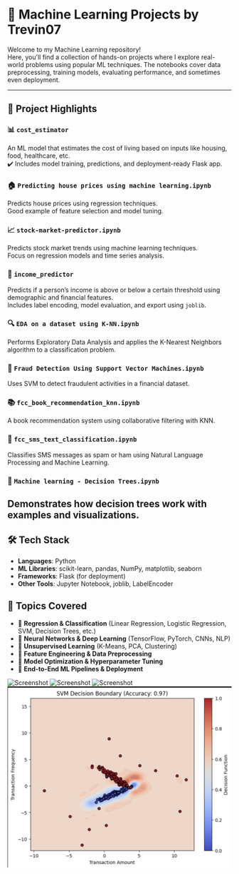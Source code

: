 # 🚀 Machine Learning Projects by Trevin07

Welcome to my Machine Learning repository!  
Here, you'll find a collection of hands-on projects where I explore real-world problems using popular ML techniques. The notebooks cover data preprocessing, training models, evaluating performance, and sometimes even deployment.

---

## 📁 Project Highlights

### 📊 `cost_estimator`
An ML model that estimates the cost of living based on inputs like housing, food, healthcare, etc.  
✔️ Includes model training, predictions, and deployment-ready Flask app.


### 🏠 `Predicting house prices using machine learning.ipynb`
Predicts house prices using regression techniques.  
Good example of feature selection and model tuning.

### 📈 `stock-market-predictor.ipynb`
Predicts stock market trends using machine learning techniques.  
Focus on regression models and time series analysis.

### 💼 `income_predictor`
Predicts if a person’s income is above or below a certain threshold using demographic and financial features.  
Includes label encoding, model evaluation, and export using `joblib`.

### 🔍 `EDA on a dataset using K-NN.ipynb`
Performs Exploratory Data Analysis and applies the K-Nearest Neighbors algorithm to a classification problem.

### 🔐 `Fraud Detection Using Support Vector Machines.ipynb`
Uses SVM to detect fraudulent activities in a financial dataset.

### 📚 `fcc_book_recommendation_knn.ipynb`
A book recommendation system using collaborative filtering with KNN.

### 📱 `fcc_sms_text_classification.ipynb`
Classifies SMS messages as spam or ham using Natural Language Processing and Machine Learning.

### 🌳 `Machine learning - Decision Trees.ipynb`
Demonstrates how decision trees work with examples and visualizations.
---

## 🛠 Tech Stack

- **Languages**: Python  
- **ML Libraries**: scikit-learn, pandas, NumPy, matplotlib, seaborn  
- **Frameworks**: Flask (for deployment)  
- **Other Tools**: Jupyter Notebook, joblib, LabelEncoder  

## 📌 Topics Covered  
- 🔹 **Regression & Classification** (Linear Regression, Logistic Regression, SVM, Decision Trees, etc.)  
- 🔹 **Neural Networks & Deep Learning** (TensorFlow, PyTorch, CNNs, NLP)  
- 🔹 **Unsupervised Learning** (K-Means, PCA, Clustering)  
- 🔹 **Feature Engineering & Data Preprocessing**  
- 🔹 **Model Optimization & Hyperparameter Tuning**  
- 🔹 **End-to-End ML Pipelines & Deployment**  

![Screenshot](screenshot.png)
![Screenshot](screenshot1.png)
![Screenshot](screenshot2.png)
![Decision Boundary](Decision%20boundary.png)

